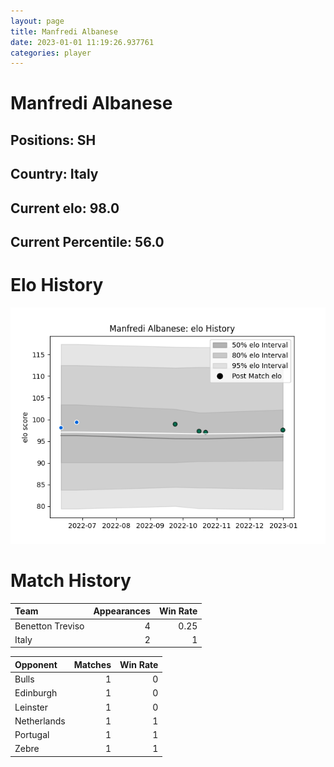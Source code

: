 ```yaml
---  
layout: page  
title: Manfredi Albanese  
date: 2023-01-01 11:19:26.937761  
categories: player  
---
```

# Manfredi Albanese

## Positions: SH

## Country: Italy

## Current elo: 98.0

## Current Percentile: 56.0

# Elo History


![elo history](history_ManfrediAlbanese.png)
# Match History


| Team             |   Appearances |   Win Rate |
|:-----------------|--------------:|-----------:|
| Benetton Treviso |             4 |       0.25 |
| Italy            |             2 |       1    |

| Opponent    |   Matches |   Win Rate |
|:------------|----------:|-----------:|
| Bulls       |         1 |          0 |
| Edinburgh   |         1 |          0 |
| Leinster    |         1 |          0 |
| Netherlands |         1 |          1 |
| Portugal    |         1 |          1 |
| Zebre       |         1 |          1 |